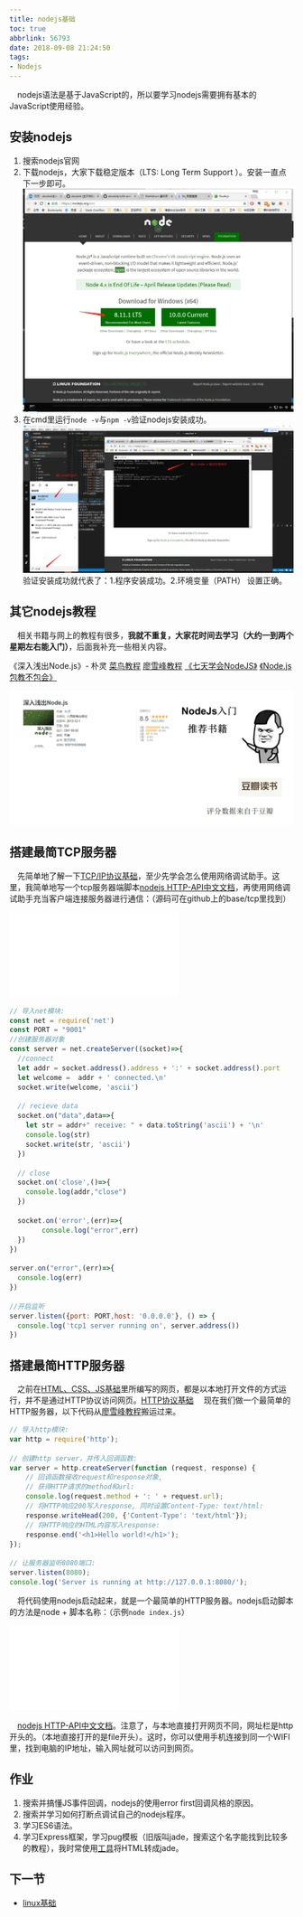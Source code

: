 ```yaml
---
title: nodejs基础
toc: true
abbrlink: 56793
date: 2018-09-08 21:24:50
tags:
- Nodejs
---
```

&emsp;nodejs语法是基于JavaScript的，所以要学习nodejs需要拥有基本的JavaScript使用经验。

## 安装nodejs
1. 搜索nodejs官网
2. 下载nodejs，大家下载稳定版本（LTS: Long Term Support ）。安装一直点下一步即可。
![下载nodejs](/blog_images/下载nodejs.webp)
3. 在cmd里运行`node -v`与`npm -v`验证nodejs安装成功。
![验证nodejs安装成功](/blog_images/验证nodejs安装成功.webp)
验证安装成功就代表了：1.程序安装成功。2.环境变量（PATH） 设置正确。

## 其它nodejs教程
&emsp;相关书籍与网上的教程有很多，__我就不重复，大家花时间去学习（大约一到两个星期左右能入门）__，后面我补充一些相关内容。

《深入浅出Node.js》- 朴灵
[菜鸟教程](http://www.runoob.com/js/js-tutorial.html)
[廖雪峰教程](https://www.liaoxuefeng.com/wiki/001434446689867b27157e896e74d51a89c25cc8b43bdb3000)
[《七天学会NodeJS》](https://github.com/nqdeng/7-days-nodejs)
[《Node.js 包教不包会》](https://github.com/alsotang/node-lessons)

![nodejs入门](/blog_images/nodejs入门.webp)

## 搭建最简TCP服务器
&emsp;先简单地了解一下[TCP/IP协议基础](/posts/19508)，至少先学会怎么使用网络调试助手。这里，我简单地写一个tcp服务器端脚本[nodejs HTTP-API中文文档](http://nodejs.cn/api/net.html)，再使用网络调试助手充当客户端连接服务器进行通信：（源码可在github上的base/tcp里找到）

<iframe src="//player.bilibili.com/player.html?bvid=BV1Dp4y1t7hm&page=1" scrolling="no" border="0" frameborder="no" framespacing="0" allowfullscreen="true" class="bilibili-video"> </iframe>

```javascript
// 导入net模块:
const net = require('net')
const PORT = "9001"
//创建服务器对象
const server = net.createServer((socket)=>{
  //connect
  let addr = socket.address().address + ':' + socket.address().port
  let welcome =  addr + ' connected.\n'
  socket.write(welcome, 'ascii')

  // recieve data
  socket.on("data",data=>{
    let str = addr+" receive: " + data.toString('ascii') + '\n'
    console.log(str)
    socket.write(str, 'ascii')
  })

  // close
  socket.on('close',()=>{
    console.log(addr,"close")
  })

  socket.on('error',(err)=>{
		console.log("error",err)
  })
})

server.on("error",(err)=>{
  console.log(err)
})

//开启监听
server.listen({port: PORT,host: '0.0.0.0'}, () => {
  console.log('tcp1 server running on', server.address())
})
```

## 搭建最简HTTP服务器
&emsp;之前在[HTML、CSS、JS基础](/posts/54080)里所编写的网页，都是以本地打开文件的方式运行，并不是通过HTTP协议访问网页。[HTTP协议基础](/posts/34265)
&emsp;现在我们做一个最简单的HTTP服务器，以下代码从[廖雪峰教程](https://www.liaoxuefeng.com/wiki/001434446689867b27157e896e74d51a89c25cc8b43bdb3000/0014345015296018cac40c198b543fead5c549865b9bd4a000)搬运过来。
```javascript
// 导入http模块:
var http = require('http');

// 创建http server，并传入回调函数:
var server = http.createServer(function (request, response) {
    // 回调函数接收request和response对象,
    // 获得HTTP请求的method和url:
    console.log(request.method + ': ' + request.url);
    // 将HTTP响应200写入response, 同时设置Content-Type: text/html:
    response.writeHead(200, {'Content-Type': 'text/html'});
    // 将HTTP响应的HTML内容写入response:
    response.end('<h1>Hello world!</h1>');
});

// 让服务器监听8080端口:
server.listen(8080);
console.log('Server is running at http://127.0.0.1:8080/');
```
&emsp;将代码使用nodejs启动起来，就是一个最简单的HTTP服务器。nodejs启动脚本的方法是node + 脚本名称：（示例`node index.js`）

<iframe src="//player.bilibili.com/player.html?bvid=BV1zf4y1s7UV&page=1" scrolling="no" border="0" frameborder="no" framespacing="0" allowfullscreen="true" class="bilibili-video"> </iframe>

&emsp;[nodejs HTTP-API中文文档](http://nodejs.cn/api/http.html)。注意了，与本地直接打开网页不同，网址栏是http开头的。（本地直接打开的是file开头）。这时，你可以使用手机连接到同一个WIFI里，找到电脑的IP地址，输入网址就可以访问到网页。 


## 作业
1. 搜索并搞懂JS事件回调，nodejs的使用error first回调风格的原因。
2. 搜索并学习如何打断点调试自己的nodejs程序。
3. 学习ES6语法。
4. 学习Express框架，学习pug模板（旧版叫jade，搜索这个名字能找到比较多的教程），我时常使用[工具](https://html2jade.org/)将HTML转成jade。

## 下一节
- [linux基础](/posts/34982)